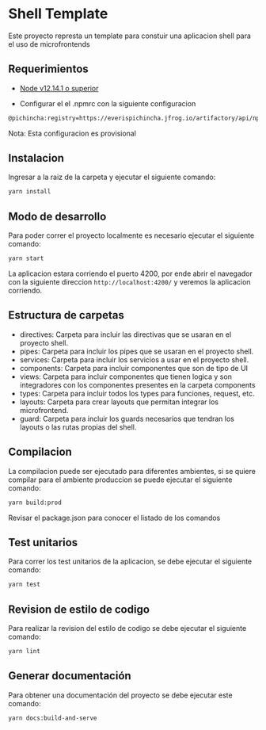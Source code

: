 # Shell Template

Este proyecto represta un template para constuir una aplicacion shell para el uso de microfrontends

## Requerimientos

* [Node v12.14.1 o superior]()

* Configurar el el .npmrc con la siguiente configuracion

```bash
@pichincha:registry=https://everispichincha.jfrog.io/artifactory/api/npm/development-npm-local/
```

Nota: Esta configuracion es provisional

## Instalacion

Ingresar a la raiz de la carpeta y ejecutar el siguiente comando:

```sh
yarn install
```

## Modo de desarrollo

Para poder correr el proyecto localmente es necesario ejecutar el siguiente comando:
```sh
yarn start
```

La aplicacion estara corriendo el puerto 4200, por ende abrir el navegador con la siguiente direccion `http://localhost:4200/` y veremos la aplicacion corriendo.

## Estructura de carpetas

* directives: Carpeta para incluir las directivas que se usaran en el proyecto shell.
* pipes: Carpeta para incluir los pipes que se usaran en el proyecto shell.
* services: Carpeta para incluir los servicios a usar en el proyecto shell.
* components: Carpeta para incluir componentes que son de tipo de UI
* views: Carpeta para incluir componentes que tienen logica y son integradores con los componentes presentes en la carpeta components
* types: Carpeta para incluir todos los types para funciones, request, etc.
* layouts: Carpeta para crear layouts que permitan integrar los microfrontend.
* guard: Carpeta para incluir los guards necesarios que tendran los layouts o las rutas propias del shell.

## Compilacion

La compilacion puede ser ejecutado para diferentes ambientes, si se quiere compilar para el ambiente produccion se puede ejecutar el siguiente comando:
```sh
yarn build:prod
```

Revisar el package.json para conocer el listado de los comandos

## Test unitarios

Para correr los test unitarios de la aplicacion, se debe ejecutar el siguiente comando:

```sh
yarn test
```
## Revision de estilo de codigo

Para realizar la revision del estilo de codigo se debe ejecutar el siguiente comando:
```sh
yarn lint
```
## Generar documentación

Para obtener una documentación del proyecto se debe ejecutar este comando:
```sh
yarn docs:build-and-serve
```
